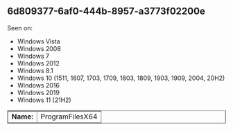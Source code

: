 ## 6d809377-6af0-444b-8957-a3773f02200e

Seen on:
* Windows Vista
* Windows 2008
* Windows 7
* Windows 2012
* Windows 8.1
* Windows 10 (1511, 1607, 1703, 1709, 1803, 1809, 1903, 1909, 2004, 20H2)
* Windows 2016
* Windows 2019
* Windows 11 (21H2)

<table border="1" class="docutils">
  <tbody>
    <tr>
      <td><b>Name:</b></td>
      <td>ProgramFilesX64</td>
    </tr>
  </tbody>
</table>

